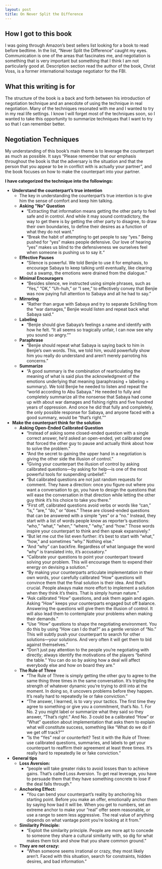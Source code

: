 ```yaml
---
layout: post
title: On Never Split the Difference
---
```


## How I got to this book
I was going through Amazon’s best sellers list looking for a book to read before bedtime. In the list, “Never Split the Difference” caught my eyes. Communication is one of the areas that fascinates me, and negotiation is something that is very important but something that I think I am not particularly good at. Description section read the author of the book, Christ Voss, is a former international hostage negotiator for the FBI. 

## What this writing is for
The structure of the book is a back and forth between his introduction of negotiation technique and an anecdote of using the technique in real negotiation. Many of the techniques resonated with me and I wanted to try in my real life settings. I know I will forget most of the techniques soon, so I wanted to take this opportunity to summarize techniques that I want to try so that I can remember better. 

## Negotiation Techniques
My understanding of this book’s main theme is to leverage the counterpart as much as possible. It says “Please remember that our emphasis throughout the book is that the adversary is the situation and that the person that you appear to be in conflict with is actually your partner”, and the book focuses on how to make the counterpart into your partner. 

**I have categorized the technique into the followings:**
- **Understand the counterpart’s true intention**
  - The key in understanding the counterpart’s true intention is to give him the sense of comfort and keep him talking. 
  - **Asking "No" Question**
    - “Extracting that information means getting the other party to feel safe and in control. And while it may sound contradictory, the way to get there is by getting the other party to disagree, to draw their own boundaries, to define their desires as a function of what they do not want.”
    - “Break the habit of attempting to get people to say “yes.” Being pushed for “yes” makes people defensive. Our love of hearing “yes” makes us blind to the defensiveness we ourselves feel when someone is pushing us to say it.“
  - **Effective Pauses**
    - “Silence is powerful. We told Benjie to use it for emphasis, to encourage Sabaya to keep talking until eventually, like clearing out a swamp, the emotions were drained from the dialogue.”
  - **Minimal Encouragers**
    - “Besides silence, we instructed using simple phrases, such as “Yes,” “OK,” “Uh-huh,” or “I see,” to effectively convey that Benjie was now paying full attention to Sabaya and all he had to say.”
  - **Mirroring**
    - “Rather than argue with Sabaya and try to separate Schilling from the “war damages,” Benjie would listen and repeat back what Sabaya said.”
  - **Labeling**
    - “Benjie should give Sabaya’s feelings a name and identify with how he felt. “It all seems so tragically unfair, I can now see why you sound so angry.””
  - **Paraphrase**
    - “Benjie should repeat what Sabaya is saying back to him in Benjie’s own words. This, we told him, would powerfully show him you really do understand and aren’t merely parroting his concerns.”
  - **Summarize**
    - “A good summary is the combination of rearticulating the meaning of what is said plus the acknowledgment of the emotions underlying that meaning (paraphrasing + labeling = summary). We told Benjie he needed to listen and repeat the “world according to Abu Sabaya.” He needed to fully and completely summarize all the nonsense that Sabaya had come up with about war damages and fishing rights and five hundred years of oppression. And once he did that fully and completely, the only possible response for Sabaya, and anyone faced with a good summary, would be “that’s right.””
- **Make the counterpart think for the solution**
  - **Asking Open-Ended Calibrated Question**
    - “Instead of asking some closed-ended question with a single correct answer, he’d asked an open-ended, yet calibrated one that forced the other guy to pause and actually think about how to solve the problem.”
    - “And the secret to gaining the upper hand in a negotiation is giving the other side the illusion of control.”
    - “Giving your counterpart the illusion of control by asking calibrated questions—by asking for help—is one of the most powerful tools for suspending unbelief.”
    - “But calibrated questions are not just random requests for comment. They have a direction: once you figure out where you want a conversation to go, you have to design the questions that will ease the conversation in that direction while letting the other guy think it’s his choice to take you there.”
    - “First off, calibrated questions avoid verbs or words like “can,” “is,” “are,” “do,” or “does.” These are closed-ended questions that can be answered with a simple “yes” or a “no.” Instead, they start with a list of words people know as reporter’s questions: “who,” “what,” “when,” “where,” “why,” and “how.” Those words inspire your counterpart to think and then speak expansively.”
    - “But let me cut the list even further: it’s best to start with “what,” “how,” and sometimes “why.” Nothing else.”
    - “And “why” can backfire. Regardless of what language the word “why” is translated into, it’s accusatory.”
    - “Calibrate your questions to point your counterpart toward solving your problem. This will encourage them to expend their energy on devising a solution.”
    - “By making your counterparts articulate implementation in their own words, your carefully calibrated “How” questions will convince them that the final solution is their idea. And that’s crucial. People always make more effort to implement a solution when they think it’s theirs. That is simply human nature.”
    - “Ask calibrated “How” questions, and ask them again and again. Asking “How” keeps your counterparts engaged but off balance. Answering the questions will give them the illusion of control. It will also lead them to contemplate your problems when making their demands.”
    - “Use “How” questions to shape the negotiating environment. You do this by using “How can I do that?” as a gentle version of “No.” This will subtly push your counterpart to search for other solutions—your solutions. And very often it will get them to bid against themselves.”
    - “Don’t just pay attention to the people you’re negotiating with directly; always identify the motivations of the players “behind the table.” You can do so by asking how a deal will affect everybody else and how on board they are.”
  - **The Rule of Three**
    - “The Rule of Three is simply getting the other guy to agree to the same thing three times in the same conversation. It’s tripling the strength of whatever dynamic you’re trying to drill into at the moment. In doing so, it uncovers problems before they happen. It’s really hard to repeatedly lie or fake conviction.”
    - “The answer, I learned, is to vary your tactics. The first time they agree to something or give you a commitment, that’s No. 1. For No. 2 you might label or summarize what they said so they answer, “That’s right.” And No. 3 could be a calibrated “How” or “What” question about implementation that asks them to explain what will constitute success, something like “What do we do if we get off track?””
    - “Is the “Yes” real or counterfeit? Test it with the Rule of Three: use calibrated questions, summaries, and labels to get your counterpart to reaffirm their agreement at least three times. It’s really hard to repeatedly lie or fake conviction.”
- **General tips**
  - **Loss Aversion:**
    - “people will take greater risks to avoid losses than to achieve gains. That’s called Loss Aversion. To get real leverage, you have to persuade them that they have something concrete to lose if the deal falls through.”
  - **Anchoring Effect:**
    - “You can bend your counterpart’s reality by anchoring his starting point. Before you make an offer, emotionally anchor them by saying how bad it will be. When you get to numbers, set an extreme anchor to make your “real” offer seem reasonable, or use a range to seem less aggressive. The real value of anything depends on what vantage point you’re looking at it from.”
  - **Similarity Principle:**
    - “Exploit the similarity principle. People are more apt to concede to someone they share a cultural similarity with, so dig for what makes them tick and show that you share common ground.”
  - **They are not crazy:**
    - “When someone seems irrational or crazy, they most likely aren’t. Faced with this situation, search for constraints, hidden desires, and bad information.”
